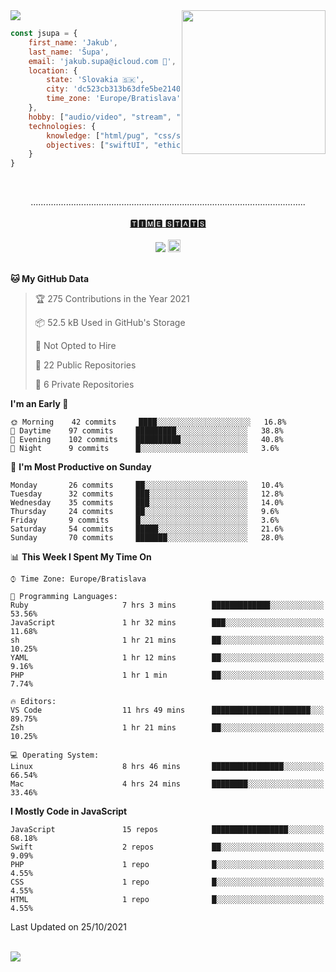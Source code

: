 
<img src="https://creepy-corp.eu/pika-bg.png">
<img align='right' src="https://creepy-corp.eu/pika.gif" width="230">
<br>

```js
const jsupa = {
    first_name: 'Jakub',
    last_name: 'Šupa',
    email: 'jakub.supa@icloud.com 📧',
    location: {
        state: 'Slovakia 🇸🇰',
        city: 'dc523cb313b63dfe5be2140b0c05b3bc',
        time_zone: 'Europe/Bratislava'
    },
    hobby: ["audio/video", "stream", "3D modelling/printing", "crypto (XRP 🤍)", "IoT/DIY", "tech"],
    technologies: {
        knowledge: ["html/pug", "css/scss", "javascript/jquery", "vue/react", "nodejs", "ruby on rails", "php", "pgsql/mysql"],
        objectives: ["swiftUI", "ethical hacking", "boost all knowledge to master class"]
    }
}

  ```

<br>
<p align="center">
.............................................................................................................
<br><br>
<a href="https://wakatime.com/@jsupa">🆃🅸🅼🅴 🆂🆃🅰🆃🆂</a>
<br><br>
<img src="https://visitor-badge.laobi.icu/badge?page_id=jsupa.jsupa">
<a href='https://ko-fi.com/Y8Y246Y0V' target='_blank'>
    <img src="https://img.shields.io/badge/buy%20me%20a%20coffee-donate-yellow.svg" alt="Buy Me A Coffee donate button" height="20px"/>
</a>
<br><br>

<!--START_SECTION:waka-->
**🐱 My GitHub Data** 

> 🏆 275 Contributions in the Year 2021
 > 
> 📦 52.5 kB Used in GitHub's Storage 
 > 
> 🚫 Not Opted to Hire
 > 
> 📜 22 Public Repositories 
 > 
> 🔑 6 Private Repositories  
 > 
**I'm an Early 🐤** 

```text
🌞 Morning    42 commits     ████░░░░░░░░░░░░░░░░░░░░░   16.8% 
🌆 Daytime    97 commits     █████████░░░░░░░░░░░░░░░░   38.8% 
🌃 Evening    102 commits    ██████████░░░░░░░░░░░░░░░   40.8% 
🌙 Night      9 commits      █░░░░░░░░░░░░░░░░░░░░░░░░   3.6%

```
📅 **I'm Most Productive on Sunday** 

```text
Monday       26 commits     ██░░░░░░░░░░░░░░░░░░░░░░░   10.4% 
Tuesday      32 commits     ███░░░░░░░░░░░░░░░░░░░░░░   12.8% 
Wednesday    35 commits     ███░░░░░░░░░░░░░░░░░░░░░░   14.0% 
Thursday     24 commits     ██░░░░░░░░░░░░░░░░░░░░░░░   9.6% 
Friday       9 commits      █░░░░░░░░░░░░░░░░░░░░░░░░   3.6% 
Saturday     54 commits     █████░░░░░░░░░░░░░░░░░░░░   21.6% 
Sunday       70 commits     ███████░░░░░░░░░░░░░░░░░░   28.0%

```


📊 **This Week I Spent My Time On** 

```text
⌚︎ Time Zone: Europe/Bratislava

💬 Programming Languages: 
Ruby                     7 hrs 3 mins        █████████████░░░░░░░░░░░░   53.56% 
JavaScript               1 hr 32 mins        ███░░░░░░░░░░░░░░░░░░░░░░   11.68% 
sh                       1 hr 21 mins        ██░░░░░░░░░░░░░░░░░░░░░░░   10.25% 
YAML                     1 hr 12 mins        ██░░░░░░░░░░░░░░░░░░░░░░░   9.16% 
PHP                      1 hr 1 min          ██░░░░░░░░░░░░░░░░░░░░░░░   7.74%

🔥 Editors: 
VS Code                  11 hrs 49 mins      ██████████████████████░░░   89.75% 
Zsh                      1 hr 21 mins        ██░░░░░░░░░░░░░░░░░░░░░░░   10.25%

💻 Operating System: 
Linux                    8 hrs 46 mins       ████████████████░░░░░░░░░   66.54% 
Mac                      4 hrs 24 mins       ████████░░░░░░░░░░░░░░░░░   33.46%

```

**I Mostly Code in JavaScript** 

```text
JavaScript               15 repos            █████████████████░░░░░░░░   68.18% 
Swift                    2 repos             ██░░░░░░░░░░░░░░░░░░░░░░░   9.09% 
PHP                      1 repo              █░░░░░░░░░░░░░░░░░░░░░░░░   4.55% 
CSS                      1 repo              █░░░░░░░░░░░░░░░░░░░░░░░░   4.55% 
HTML                     1 repo              █░░░░░░░░░░░░░░░░░░░░░░░░   4.55%

```



 Last Updated on 25/10/2021
<!--END_SECTION:waka-->

</p><br>
<img src="https://creepy-corp.eu/pika-bg-bottom.png">
